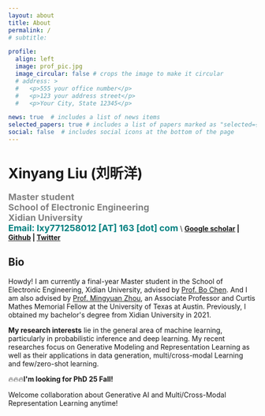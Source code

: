 ```yaml
---
layout: about
title: About
permalink: /
# subtitle: 

profile:
  align: left
  image: prof_pic.jpg
  image_circular: false # crops the image to make it circular
  # address: >
  #   <p>555 your office number</p>
  #   <p>123 your address street</p>
  #   <p>Your City, State 12345</p>

news: true  # includes a list of news items
selected_papers: true # includes a list of papers marked as "selected={true}"
social: false  # includes social icons at the bottom of the page
---
```

# Xinyang Liu (刘昕洋) 
**<font color="gray" size=4 face="">Master student</font>** \
**<font color="gray" size=4 face="">School of Electronic Engineering</font>** \
**<font color="gray" size=4 face="">Xidian University</font>** \
**<font color="Teal" size=4 face="">Email: lxy771258012 [AT] 163 [dot] com</font>** 
\\
**[Google scholar](https://scholar.google.com.hk/citations?hl=zh-CN&user=9VtswyYAAAAJ) | [Github](https://github.com/xinyangATK) | [Twitter](https://twitter.com/XinyangATK)**

## **Bio**
Howdy! I am currently a final-year Master student in the School of Electronic Engineering, Xidian University, advised by [Prof. Bo Chen](https://web.xidian.edu.cn/bchen/). And I am also advised by [Prof. Mingyuan Zhou](https://mingyuanzhou.github.io), an Associate Professor and Curtis Mathes Memorial Fellow at the University of Texas at Austin. Previously, I obtained my bachelor's degree from Xidian University in 2021. 

**My research interests** lie in the general area of machine learning, particularly in probabilistic inference and deep learning. My recent researches focus on Generative Modeling and Representation Learning as well as their applications in data generation, multi/cross-modal Learning and few/zero-shot learning.

:fire::fire::fire:**I'm looking for PhD 25 Fall!**

 Welcome collaboration about Generative AI and Multi/Cross-Modal Representation Learning anytime!
 